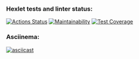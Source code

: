 ### Hexlet tests and linter status:
[![Actions Status](https://github.com/Jickx/python-project-50/workflows/hexlet-check/badge.svg)](https://github.com/Jickx/python-project-50/actions)
[![Maintainability](https://api.codeclimate.com/v1/badges/1ac36cb0f1f91f85effe/maintainability)](https://codeclimate.com/github/Jickx/python-project-50/maintainability)
[![Test Coverage](https://api.codeclimate.com/v1/badges/1ac36cb0f1f91f85effe/test_coverage)](https://codeclimate.com/github/Jickx/python-project-50/test_coverage)
### Asciinema:
[![asciicast](https://asciinema.org/a/tBz5HduVJVcoRlQXa5IfWVHyD.svg)](https://asciinema.org/a/tBz5HduVJVcoRlQXa5IfWVHyD)